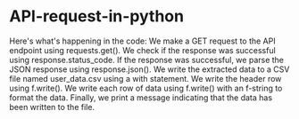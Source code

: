 # API-request-in-python
Here's what's happening in the code:
We make a GET request to the API endpoint using requests.get().
We check if the response was successful  using response.status_code.
If the response was successful, we parse the JSON response using response.json().
We write the extracted data to a CSV file named user_data.csv using a with statement.
We write the header row using f.write().
We write each row of data using f.write() with an f-string to format the data.
Finally, we print a message indicating that the data has been written to the file.
